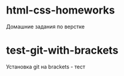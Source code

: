 # html-css-homeworks
Домашние задания по верстке

# test-git-with-brackets
Установка git на brackets - тест
